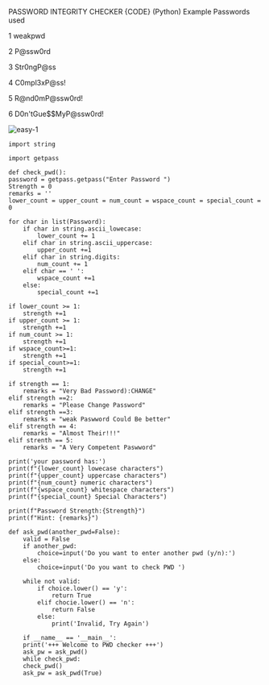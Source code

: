 PASSWORD INTEGRITY CHECKER {CODE} (Python)
Example Passwords used 

1 weakpwd

2 P@ssw0rd

3 Str0ngP@ss

4 C0mpl3xP@ss!

5 R@nd0mP@ssw0rd!

6 D0n'tGue$$MyP@ssw0rd!


![easy-1](https://github.com/Kad3n13/P-ssword-Integrity-Check/assets/159424810/56735989-713e-4968-a0e2-624dabc93e83)



    import string

    import getpass

    def check_pwd():
    password = getpass.getpass("Enter Password ")
    Strength = 0
    remarks = ''
    lower_count = upper_count = num_count = wspace_count = special_count = 0

    for char in list(Password):
        if char in string.ascii_lowecase:
            lower_count += 1
        elif char in string.ascii_uppercase:
            upper_count +=1
        elif char in string.digits:
            num_count += 1
        elif char == ' ':
            wspace_count +=1
        else:
            special_count +=1

    if lower_count >= 1:
        strength +=1
    if upper_count >= 1:
        strength +=1
    if num_count >= 1:
        strength +=1
    if wspace_count>=1:
        strength +=1
    if special_count>=1:
        strength +=1

    if strength == 1:
        remarks = "Very Bad Password):CHANGE"
    elif strength ==2:
        remarks = "Please Change Password"
    elif strength ==3:
        remarks = "weak Paswword Could Be better"
    elif strength == 4:
        remarks = "Almost Their!!!"
    elif strenth == 5:
        remarks = "A Very Competent Paswword"

    print('your password has:')
    print(f"{lower_count} lowecase characters")
    print(f"{upper_count} uppercase characters")
    print(f"{num_count} numeric characters")
    print(f"{wspace_count} whitespace characters")
    print(f"{special_count} Special Characters")

    print(f"Password Strength:{Strength}")
    print(f"Hint: {remarks}")

    def ask_pwd(another_pwd=False):
        valid = False
        if another_pwd: 
            choice=input('Do you want to enter another pwd (y/n):')
        else:
            choice=input('Do you want to check PWD ')

        while not valid:
            if choice.lower() == 'y':
                return True
            elif chocie.lower() == 'n':
                return False
            else:
                print('Invalid, Try Again')

        if __name__ == '__main__':
        print('+++ Welcome to PWD checker +++')
        ask_pw = ask_pwd()
        while check_pwd:
        check_pwd()
        ask_pw = ask_pwd(True)



